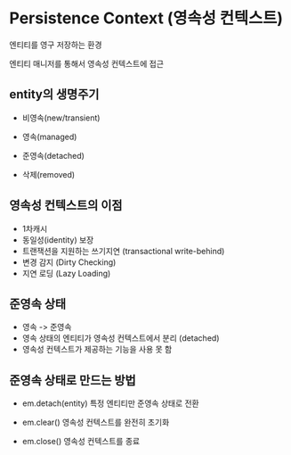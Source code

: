 # Persistence Context (영속성 컨텍스트)

엔티티를 영구 저장하는 환경

엔티티 매니저를 통해서 영속성 컨텍스트에 접근

## entity의 생명주기

- 비영속(new/transient)

- 영속(managed)

- 준영속(detached)

- 삭제(removed)

## 영속성 컨텍스트의 이점

- 1차캐시
- 동일성(identity) 보장
- 트랜잭션을 지원하는 쓰기지연 (transactional write-behind)
- 변경 감지 (Dirty Checking)
- 지연 로딩 (Lazy Loading)

## 준영속 상태

- 영속 -> 준영속
- 영속 상태의 엔티티가 영속성 컨텍스트에서 분리 (detached)
- 영속성 컨텍스트가 제공하는 기능을 사용 못 함

## 준영속 상태로 만드는 방법
- em.detach(entity)
  특정 엔티티만 준영속 상태로 전환

- em.clear()
  영속성 컨텍스트를 완전히 초기화

- em.close()
  영속성 컨텍스트를 종료